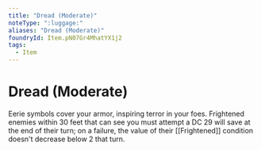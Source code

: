 ```yaml
---
title: "Dread (Moderate)"
noteType: ":luggage:"
aliases: "Dread (Moderate)"
foundryId: Item.pN07Gr4MhatYX1j2
tags:
  - Item
---
```


# Dread (Moderate)

Eerie symbols cover your armor, inspiring terror in your foes. Frightened enemies within 30 feet that can see you must attempt a DC 29 will save at the end of their turn; on a failure, the value of their [[Frightened]] condition doesn't decrease below 2 that turn.
